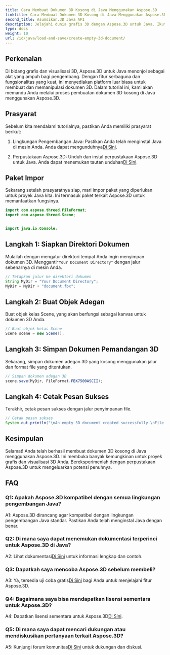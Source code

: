 ```yaml
---
title: Cara Membuat Dokumen 3D Kosong di Java Menggunakan Aspose.3D
linktitle: Cara Membuat Dokumen 3D Kosong di Java Menggunakan Aspose.3D
second_title: Asumsikan.3D Java API
description: Jelajahi dunia grafis 3D dengan Aspose.3D untuk Java. Ikuti panduan langkah demi langkah kami untuk membuat dokumen 3D kosong dengan mudah.
type: docs
weight: 10
url: /id/java/load-and-save/create-empty-3d-document/
---
```

## Perkenalan

Di bidang grafis dan visualisasi 3D, Aspose.3D untuk Java menonjol sebagai alat yang ampuh bagi pengembang. Dengan fitur serbaguna dan fungsionalitas yang kuat, ini menyediakan platform luar biasa untuk membuat dan memanipulasi dokumen 3D. Dalam tutorial ini, kami akan memandu Anda melalui proses pembuatan dokumen 3D kosong di Java menggunakan Aspose.3D.

## Prasyarat

Sebelum kita mendalami tutorialnya, pastikan Anda memiliki prasyarat berikut:

1.  Lingkungan Pengembangan Java: Pastikan Anda telah menginstal Java di mesin Anda. Anda dapat mengunduhnya[Di Sini](https://www.java.com/download/).

2.  Perpustakaan Aspose.3D: Unduh dan instal perpustakaan Aspose.3D untuk Java. Anda dapat menemukan tautan unduhan[Di Sini](https://releases.aspose.com/3d/java/).

## Paket Impor

Sekarang setelah prasyaratnya siap, mari impor paket yang diperlukan untuk proyek Java kita. Ini termasuk paket terkait Aspose.3D untuk memanfaatkan fungsinya.

```java
import com.aspose.threed.FileFormat;
import com.aspose.threed.Scene;


import java.io.Console;
```

## Langkah 1: Siapkan Direktori Dokumen

Mulailah dengan mengatur direktori tempat Anda ingin menyimpan dokumen 3D. Mengganti`"Your Document Directory"` dengan jalur sebenarnya di mesin Anda.

```java
// Tetapkan jalur ke direktori dokumen
String MyDir = "Your Document Directory";
MyDir = MyDir + "document.fbx";
```

## Langkah 2: Buat Objek Adegan

Buat objek kelas Scene, yang akan berfungsi sebagai kanvas untuk dokumen 3D Anda.

```java
// Buat objek kelas Scene
Scene scene = new Scene();
```

## Langkah 3: Simpan Dokumen Pemandangan 3D

Sekarang, simpan dokumen adegan 3D yang kosong menggunakan jalur dan format file yang ditentukan.

```java
// Simpan dokumen adegan 3D
scene.save(MyDir, FileFormat.FBX7500ASCII);
```

## Langkah 4: Cetak Pesan Sukses

Terakhir, cetak pesan sukses dengan jalur penyimpanan file.

```java
// Cetak pesan sukses
System.out.println("\nAn empty 3D document created successfully.\nFile saved at " + MyDir);
```

## Kesimpulan

Selamat! Anda telah berhasil membuat dokumen 3D kosong di Java menggunakan Aspose.3D. Ini membuka banyak kemungkinan untuk proyek grafis dan visualisasi 3D Anda. Bereksperimenlah dengan perpustakaan Aspose.3D untuk mengeluarkan potensi penuhnya.

## FAQ

### Q1: Apakah Aspose.3D kompatibel dengan semua lingkungan pengembangan Java?

A1: Aspose.3D dirancang agar kompatibel dengan lingkungan pengembangan Java standar. Pastikan Anda telah menginstal Java dengan benar.

### Q2: Di mana saya dapat menemukan dokumentasi terperinci untuk Aspose.3D di Java?

 A2: Lihat dokumentasi[Di Sini](https://reference.aspose.com/3d/java/) untuk informasi lengkap dan contoh.

### Q3: Dapatkah saya mencoba Aspose.3D sebelum membeli?

 A3: Ya, tersedia uji coba gratis[Di Sini](https://releases.aspose.com/) bagi Anda untuk menjelajahi fitur Aspose.3D.

### Q4: Bagaimana saya bisa mendapatkan lisensi sementara untuk Aspose.3D?

 A4: Dapatkan lisensi sementara untuk Aspose.3D[Di Sini](https://purchase.aspose.com/temporary-license/).

### Q5: Di mana saya dapat mencari dukungan atau mendiskusikan pertanyaan terkait Aspose.3D?

 A5: Kunjungi forum komunitas[Di Sini](https://forum.aspose.com/c/3d/18) untuk dukungan dan diskusi.